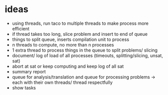 # ideas

- using threads, run taco to multiple threads to make process more efficient
- if thread takes too long, slice problem and insert to end of queue
- things to split queue, inserts compilation unit to process
- n threads to compute, no more than n processes
- 1 extra thread to process things in the queue to split problems/ slicing
- document/ log of load of all processes (timeouts, splitting/slicing, unsat, sat)
- abort at sat or keep computing and keep log of all sat
- summary report
- queue for analysis/translation and queue for processing problems -> each with their own threads/ thread respectfully
- show tasks
